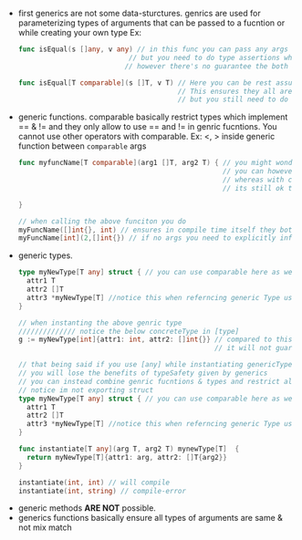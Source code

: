 - first generics are not some data-sturctures. genrics are used for parameterizing types of arguments that can be passed to a fucntion or while creating your own type
  Ex: 
  ```go
  func isEqual(s []any, v any) // in this func you can pass any args and write your own logic on those arguments
                             // but you need to do type assertions when you need their conceret type and value
                            // however there's no guarantee the both arguments belong to same concrete type
  
  func isEqual[T comparable](s []T, v T) // Here you can be rest assured that both args belong to same dataType - int, or string etc not mix match
                                         // This ensures they all are restricted to same dataType
                                         // but you still need to do type assertions to know their concrete value
  
  ```
- generic functions. comparable basically restrict types which implement == & != and they only allow to use == and != in genric fucntions. You cannot use other operators with comparable. Ex: <, > inside generic function between `comparable` args
  ```go
  func myfuncName[T comparable](arg1 []T, arg2 T) { // you might wonder why cant we use any here
                                                    // you can however that also means you have to do type assertions and ony then you can use == & !=
                                                    // whereas with comparable you can directly start using == & != only
                                                    // its still ok to use any depending on usecase

  }

  // when calling the above funciton you do
  myFuncName([]int{}, int) // ensures in compile time itself they both belong to same dataType
  myFuncName[int](2,[]int{}) // if no args you need to explicitly infer T by specifying it when calling the function. optional when args are present
  ```
- generic types.
  ```go
  type myNewType[T any] struct { // you can use comparable here as well
    attr1 T
    attr2 []T
    attr3 *myNewType[T] //notice this when referncing generic Type use [T]
  }

  // when instanting the above genric type
  ////////////// notice the below concreteType in [type]
  g := myNewType[int]{attr1: int, attr2: []int{}} // compared to this if you use any without type parameterization
                                                  // it will not guarantee all of them belong to same dataType

  // that being said if you use [any] while instantiating genericType,(myNewType[any]{attr1: string, attr2: []int{}}) 
  // you will lose the benefits of typeSafety given by generics
  // you can instead combine genric fucntions & types and restrict all args to belong to same dataType
  // notice im not exporting struct
  type myNewType[T any] struct { // you can use comparable here as well
    attr1 T
    attr2 []T
    attr3 *myNewType[T] //notice this when referncing generic Type use [T]
  }

  func instantiate[T any](arg T, arg2 T) mynewType[T]  {
    return myNewType[T]{attr1: arg, attr2: []T{arg2}}
  }

  instantiate(int, int) // will compile
  instantiate(int, string) // compile-error

  ```
- generic methods **ARE NOT** possible. 
- generics functions basically ensure all types of arguments are same & not mix match